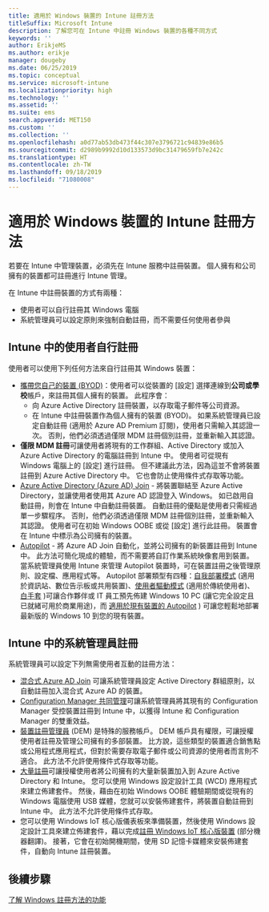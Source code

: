 ```yaml
---
title: 適用於 Windows 裝置的 Intune 註冊方法
titleSuffix: Microsoft Intune
description: 了解您可在 Intune 中註冊 Windows 裝置的各種不同方式
keywords: ''
author: ErikjeMS
ms.author: erikje
manager: dougeby
ms.date: 06/25/2019
ms.topic: conceptual
ms.service: microsoft-intune
ms.localizationpriority: high
ms.technology: ''
ms.assetid: ''
ms.suite: ems
search.appverid: MET150
ms.custom: ''
ms.collection: ''
ms.openlocfilehash: a0d77ab53db473f44c307e3796721c94839e86b5
ms.sourcegitcommit: d2989b9992d10d133573d9bc31479659fb7e242c
ms.translationtype: HT
ms.contentlocale: zh-TW
ms.lasthandoff: 09/18/2019
ms.locfileid: "71080008"
---
```

# <a name="intune-enrollment-methods-for-windows-devices"></a>適用於 Windows 裝置的 Intune 註冊方法

若要在 Intune 中管理裝置，必須先在 Intune 服務中註冊裝置。 個人擁有和公司擁有的裝置都可註冊進行 Intune 管理。 

在 Intune 中註冊裝置的方式有兩種：
- 使用者可以自行註冊其 Windows 電腦 
- 系統管理員可以設定原則來強制自動註冊，而不需要任何使用者參與

## <a name="user-self-enrollment-in-intune"></a>Intune 中的使用者自行註冊

使用者可以使用下列任何方法來自行註冊其 Windows 裝置：

- [攜帶您自己的裝置 (BYOD)](https://docs.microsoft.com/intune-user-help/enroll-windows-10-device)：使用者可以從裝置的 [設定]  選擇連線到**公司或學校**帳戶，來註冊其個人擁有的裝置。 此程序會：
  - 向 Azure Active Directory 註冊裝置，以存取電子郵件等公司資源。
  - 在 Intune 中註冊裝置作為個人擁有的裝置 (BYOD)。
如果系統管理員已設定自動註冊 (適用於 Azure AD Premium 訂閱)，使用者只需輸入其認證一次。 否則，他們必須透過僅限 MDM 註冊個別註冊，並重新輸入其認證。  
- **僅限 MDM 註冊**可讓使用者將現有的工作群組、Active Directory 或加入 Azure Active Directory 的電腦註冊到 Intune 中。 使用者可從現有 Windows 電腦上的 [設定] 進行註冊。 但不建議此方法，因為這並不會將裝置註冊到 Azure Active Directory 中。 它也會防止使用條件式存取等功能。
- [Azure Active Directory (Azure AD) Join](https://docs.microsoft.com/azure/active-directory/user-help/user-help-join-device-on-network) - 將裝置聯結至 Azure Active Directory，並讓使用者使用其 Azure AD 認證登入 Windows。 如已啟用自動註冊，則會在 Intune 中自動註冊裝置。 自動註冊的優點是使用者只需經過單一步驟程序。 否則，他們必須透過僅限 MDM 註冊個別註冊，並重新輸入其認證。 使用者可在初始 Windows OOBE 或從 [設定] 進行此註冊。 裝置會在 Intune 中標示為公司擁有的裝置。
- [Autopilot](enrollment-autopilot.md) - 將 Azure AD Join 自動化，並將公司擁有的新裝置註冊到 Intune 中。 此方法可簡化現成的體驗，而不需要將自訂作業系統映像套用到裝置。 當系統管理員使用 Intune 來管理 Autopilot 裝置時，可在裝置註冊之後管理原則、設定檔、應用程式等。  Autopilot 部署類型有四種：[自我部署模式](https://docs.microsoft.com/windows/deployment/windows-autopilot/self-deploying) (適用於資訊站、數位告示板或共用裝置)、[使用者驅動模式](https://docs.microsoft.com/windows/deployment/windows-autopilot/user-driven) (適用於傳統使用者)、[白手套](https://docs.microsoft.com/windows/deployment/windows-autopilot/white-glove) )可讓合作夥伴或 IT 員工預先佈建 Windows 10 PC (讓它完全設定且已就緒可用於商業用途)，而 [適用於現有裝置的 Autopilot](https://docs.microsoft.com/windows/deployment/windows-autopilot/existing-devices) ) 可讓您輕鬆地部署最新版的 Windows 10 到您的現有裝置。

## <a name="administrator-based-enrollment-in-intune"></a>Intune 中的系統管理員註冊

系統管理員可以設定下列無需使用者互動的註冊方法：

- [混合式 Azure AD Join](https://docs.microsoft.com/windows/client-management/mdm/enroll-a-windows-10-device-automatically-using-group-policy) 可讓系統管理員設定 Active Directory 群組原則，以自動註冊加入混合式 Azure AD 的裝置。 
- [Configuration Manager 共同管理](https://docs.microsoft.com/sccm/comanage/overview)可讓系統管理員將其現有的 Configuration Manager 受控裝置註冊到 Intune 中，以獲得 Intune 和 Configuration Manager 的雙重效益。 
- [裝置註冊管理員](device-enrollment-manager-enroll.md) (DEM) 是特殊的服務帳戶。 DEM 帳戶具有權限，可讓授權使用者註冊及管理公司擁有的多部裝置。 比方說，這些類型的裝置適合銷售點或公用程式應用程式，但對於需要存取電子郵件或公司資源的使用者而言則不適合。 此方法不允許使用條件式存取等功能。 
- [大量註冊](windows-bulk-enroll.md)可讓授權使用者將公司擁有的大量新裝置加入到 Azure Active Directory 和 Intune。 您可以使用 Windows 設定設計工具 (WCD) 應用程式來建立佈建套件。 然後，藉由在初始 Windows OOBE 體驗期間或從現有的 Windows 電腦使用 USB 媒體，您就可以安裝佈建套件，將裝置自動註冊到 Intune 中。 此方法不允許使用條件式存取。 
- 您可以使用 Windows IoT 核心版儀表板來準備裝置，然後使用 Windows 設定設計工具來建立佈建套件，藉以完成[註冊 Windows IoT 核心版裝置](https://docs.microsoft.com/windows/iot-core/manage-your-device/intunedeviceenrollment) \(部分機器翻譯\)。 接著，它會在初始開機期間，使用 SD 記憶卡媒體來安裝佈建套件，自動向 Intune 註冊裝置。

## <a name="next-steps"></a>後續步驟

[了解 Windows 註冊方法的功能](enrollment-method-capab.md)
